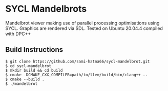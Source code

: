 # SYCL Mandelbrots

Mandelbrot viewer making use of parallel processing optimisations using SYCL. Graphics are rendered via SDL. 
Tested on Ubuntu 20.04.4 compiled with DPC++

## Build Instructions
```
$ git clone https://github.com/sami-hatna66/sycl-mandelbrot.git
$ cd sycl-mandelbrot
$ mkdir build && cd build
$ cmake -DCMAKE_CXX_COMPILER=path/to/llvm/build/bin/clang++ ..
$ cmake --build .
$ ./mandelbrot
```
